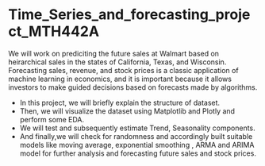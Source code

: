 # Time_Series_and_forecasting_project_MTH442A


 We will work on prediciting the future sales at Walmart based on heirarchical sales in the states of California, Texas, and Wisconsin. Forecasting sales, revenue, and stock prices is a classic application of machine learning in economics, and it is important because it allows investors to make guided decisions based on forecasts made by algorithms.

* In this project, we will briefly explain the structure of dataset.
* Then, we will visualize the dataset using Matplotlib and Plotly and perform some EDA.
* We will test and subsequently estimate Trend, Seasonality components.
* And finally,we will check for randomness and accordingly built suitable models like moving average, exponential smoothing , ARMA and ARIMA model for further analysis and forecasting future sales and stock prices.
